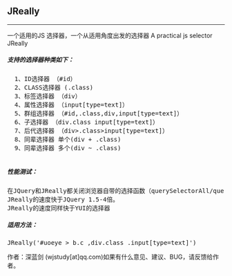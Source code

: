 JReally
----------
----------

一个适用的JS 选择器，一个从适用角度出发的选择器
A practical js selector JReally

<h5>支持的选择器种类如下：</h5>
  <pre>
  1、ID选择器 （#id）
  2、CLASS选择器 (.class)
  3、标签选择器 （div）
  4、属性选择器 （input[type=text]）
  5、群组选择器 （#id,.class,div,input[type=text]）
  6、子选择器 （div.class input[type=text]）
  7、后代选择器 （div>.class>input[type=text]）
  8、同辈选择器 单个(div + .class)
  9、同辈选择器 多个(div ~ .class)
  </pre>

<h5>性能测试：</h5>
<pre>在JQuery和JReally都关闭浏览器自带的选择函数（querySelectorAll/querySelector的情况下）
JReally的速度快于JQuery 1.5-4倍。
JReally的速度同样快于YUI的选择器</pre>

<h5>适用方法：</h5>
<pre>JReally('#uoeye > b.c ,div.class .input[type=text]')</pre>

作者：深蓝剑 (wjstudy[at]qq.com)如果有什么意见、建议、BUG，请反馈给作者。